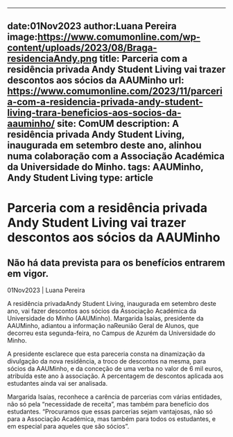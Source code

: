 
---
date:01Nov2023
author:Luana Pereira
image:https://www.comumonline.com/wp-content/uploads/2023/08/Braga-residenciaAndy.png
title: Parceria com a residência privada Andy Student Living vai trazer descontos aos sócios da AAUMinho
url: https://www.comumonline.com/2023/11/parceria-com-a-residencia-privada-andy-student-living-trara-beneficios-aos-socios-da-aauminho/
site: ComUM
description: A residência privada Andy Student Living, inaugurada em setembro deste ano, alinhou numa colaboração com a Associação Académica da Universidade do Minho.
tags: AAUMinho, Andy Student Living
type: article
---


# Parceria com a residência privada Andy Student Living vai trazer descontos aos sócios da AAUMinho

## Não há data prevista para os benefícios entrarem em vigor.

01Nov2023 | Luana Pereira

A residência privadaAndy Student Living, inaugurada em setembro deste ano, vai fazer descontos aos sócios da Associação Académica da Universidade do Minho (AAUMinho). Margarida Isaías, presidente da AAUMinho, adiantou a informação naReunião Geral de Alunos, que decorreu esta segunda-feira, no Campus de Azurém da Universidade do Minho.

A presidente esclarece que esta pareceria consta na dinamização da divulgação da nova residência, a troco de descontos na mesma, para sócios da AAUMinho, e da conceção de uma verba no valor de 6 mil euros, atribuída este ano à associação. A percentagem de descontos aplicada aos estudantes ainda vai ser analisada.

Margarida Isaías, reconhece a carência de parcerias com várias entidades, não só pela “necessidade de receita”, mas também para benefício dos estudantes. “Procuramos que essas parcerias sejam vantajosas, não só para a Associação Académica, mas também para todos os estudantes, e em especial para aqueles que são sócios”.

